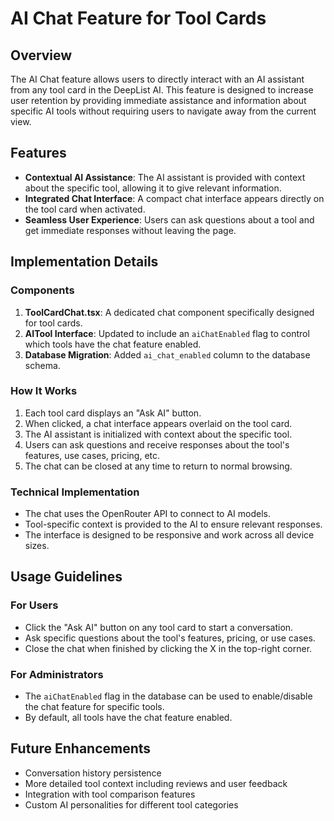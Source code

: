 # AI Chat Feature for Tool Cards

## Overview

The AI Chat feature allows users to directly interact with an AI assistant from any tool card in the DeepList AI. This feature is designed to increase user retention by providing immediate assistance and information about specific AI tools without requiring users to navigate away from the current view.

## Features

- **Contextual AI Assistance**: The AI assistant is provided with context about the specific tool, allowing it to give relevant information.
- **Integrated Chat Interface**: A compact chat interface appears directly on the tool card when activated.
- **Seamless User Experience**: Users can ask questions about a tool and get immediate responses without leaving the page.

## Implementation Details

### Components

1. **ToolCardChat.tsx**: A dedicated chat component specifically designed for tool cards.
2. **AITool Interface**: Updated to include an `aiChatEnabled` flag to control which tools have the chat feature enabled.
3. **Database Migration**: Added `ai_chat_enabled` column to the database schema.

### How It Works

1. Each tool card displays an "Ask AI" button.
2. When clicked, a chat interface appears overlaid on the tool card.
3. The AI assistant is initialized with context about the specific tool.
4. Users can ask questions and receive responses about the tool's features, use cases, pricing, etc.
5. The chat can be closed at any time to return to normal browsing.

### Technical Implementation

- The chat uses the OpenRouter API to connect to AI models.
- Tool-specific context is provided to the AI to ensure relevant responses.
- The interface is designed to be responsive and work across all device sizes.

## Usage Guidelines

### For Users

- Click the "Ask AI" button on any tool card to start a conversation.
- Ask specific questions about the tool's features, pricing, or use cases.
- Close the chat when finished by clicking the X in the top-right corner.

### For Administrators

- The `aiChatEnabled` flag in the database can be used to enable/disable the chat feature for specific tools.
- By default, all tools have the chat feature enabled.

## Future Enhancements

- Conversation history persistence
- More detailed tool context including reviews and user feedback
- Integration with tool comparison features
- Custom AI personalities for different tool categories
